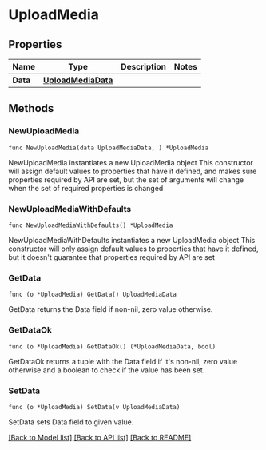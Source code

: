 # UploadMedia

## Properties

Name | Type | Description | Notes
------------ | ------------- | ------------- | -------------
**Data** | [**UploadMediaData**](UploadMediaData.md) |  | 

## Methods

### NewUploadMedia

`func NewUploadMedia(data UploadMediaData, ) *UploadMedia`

NewUploadMedia instantiates a new UploadMedia object
This constructor will assign default values to properties that have it defined,
and makes sure properties required by API are set, but the set of arguments
will change when the set of required properties is changed

### NewUploadMediaWithDefaults

`func NewUploadMediaWithDefaults() *UploadMedia`

NewUploadMediaWithDefaults instantiates a new UploadMedia object
This constructor will only assign default values to properties that have it defined,
but it doesn't guarantee that properties required by API are set

### GetData

`func (o *UploadMedia) GetData() UploadMediaData`

GetData returns the Data field if non-nil, zero value otherwise.

### GetDataOk

`func (o *UploadMedia) GetDataOk() (*UploadMediaData, bool)`

GetDataOk returns a tuple with the Data field if it's non-nil, zero value otherwise
and a boolean to check if the value has been set.

### SetData

`func (o *UploadMedia) SetData(v UploadMediaData)`

SetData sets Data field to given value.



[[Back to Model list]](../README.md#documentation-for-models) [[Back to API list]](../README.md#documentation-for-api-endpoints) [[Back to README]](../README.md)


